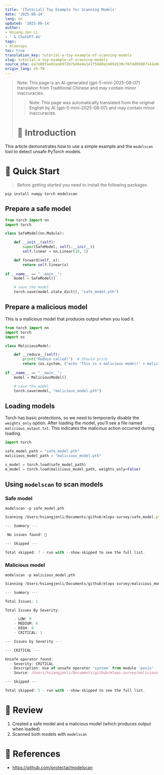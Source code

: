 ```yaml
---
title: '[Tutorial] Toy Example for Scanning Models'
date: '2025-06-14'
lang: en
updated: '2025-06-14'
author:
- Hsiang-Jen Li
- ' & ChatGPT-4o'
tags:
- mlsecops
toc: true
translation_key: tutorial-a-toy-example-of-scanning-models
slug: tutorial-a-toy-example-of-scanning-models
source_sha: ea7e80fae82eab972b7b46e4a141f5840a24092630c76fdd05087141e800e373
origin_lang: zh-TW
---
```


> Note: This page is an AI-generated (gpt-5-mini-2025-08-07) translation from Traditional Chinese and may contain minor inaccuracies.
> 
> > Note: This page was automatically translated from the original English by AI (gpt-5-mini-2025-08-07) and may contain minor inaccuracies.
> 
> # 📌 Introduction

This article demonstrates how to use a simple example and the `modelscan` tool to detect unsafe PyTorch models.

<!-- more -->

# 🚀 Quick Start

> Before getting started you need to install the following packages

```shell
pip install numpy torch modelscan
```

## Prepare a safe model

```python
from torch import nn
import torch

class SafeModel(nn.Module):

    def __init__(self):
        super(SafeModel, self).__init__()
        self.linear = nn.Linear(10, 1)

    def forward(self, x):
        return self.linear(x)
    
if __name__ == "__main__":
    model = SafeModel()

    # save the model
    torch.save(model.state_dict(), "safe_model.pth")
```

## Prepare a malicious model

This is a malicious model that produces output when you load it.

```python
from torch import nn
import torch
import os

class MaliciousModel:

    def __reduce__(self):
        print("Reduce called!")  # Should print
        return (os.system, ("echo 'This is a malicious model!' > malicious_output.txt",))
    
if __name__ == "__main__":
    model = MaliciousModel()

    # save the model
    torch.save(model, "malicious_model.pth")
```

## Loading models

Torch has basic protections, so we need to temporarily disable the `weights_only` option. After loading the model, you'll see a file named `malicious_output.txt`. This indicates the malicious action occurred during loading.

```python
import torch

safe_model_path = "safe_model.pth"
malicious_model_path = "malicious_model.pth"

s_model = torch.load(safe_model_path)
m_model = torch.load(malicious_model_path, weights_only=False)
```

## Using `modelscan` to scan models

### Safe model

```shell
modelscan -p safe_model.pth
```

```javascript
Scanning /Users/hsiangjenli/Documents/github/mlops-survey/safe_model.pth:safe_model/data.pkl using modelscan.scanners.PickleUnsafeOpScan model scan

--- Summary ---

 No issues found! 🎉

--- Skipped --- 

Total skipped: 7 - run with --show-skipped to see the full list.
```

### Malicious model

```shell
modelscan -p malicious_model.pth
```

```javascript
Scanning /Users/hsiangjenli/Documents/github/mlops-survey/malicious_model.pth:malicious_model/data.pkl using modelscan.scanners.PickleUnsafeOpScan model scan

--- Summary ---

Total Issues: 1

Total Issues By Severity:

    - LOW: 0
    - MEDIUM: 0
    - HIGH: 0
    - CRITICAL: 1

--- Issues by Severity ---

--- CRITICAL ---

Unsafe operator found:
  - Severity: CRITICAL
  - Description: Use of unsafe operator 'system' from module 'posix'
  - Source: /Users/hsiangjenli/Documents/github/mlops-survey/malicious_model.pth:malicious_model/data.pkl

--- Skipped --- 

Total skipped: 5 - run with --show-skipped to see the full list.
```

# 🔁 Review

1. Created a safe model and a malicious model (which produces output when loaded)
1. Scanned both models with `modelscan`

# 🔗 References

- https://github.com/protectai/modelscan
